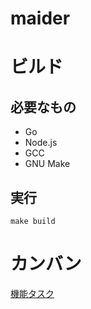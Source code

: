 # maider

# ビルド

## 必要なもの

- Go
- Node.js
- GCC
- GNU Make

## 実行

```
make build
```

# カンバン

[機能タスク](https://github.com/maiderdiscord/maider/projects/2)

